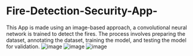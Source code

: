 # Fire-Detection-Security-App-
This App is made using an image-based approach, a convolutional neural network is trained to detect the fires. The process involves preparing the dataset, annotating the dataset, training the model, and testing the model for validation.
![image](https://user-images.githubusercontent.com/112097621/189492636-3bd8b846-2d56-4965-af1f-f6bffee5744b.png)
![image](https://user-images.githubusercontent.com/112097621/189492640-b0f34690-ec2a-4e5a-b937-956970e6c531.png)
![image](https://user-images.githubusercontent.com/112097621/189492643-d20e93a5-0132-428f-bb3f-a7d916b54de3.png)
